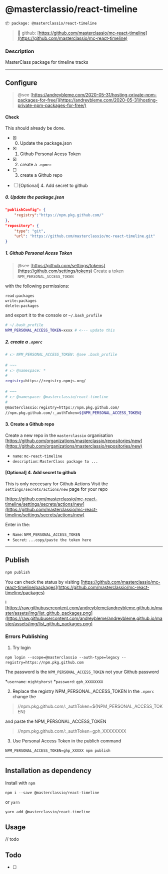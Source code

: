 # @masterclassio/react-timeline
```bash
📦 package: @masterclassio/react-timeline
```
> 👾 github: [https://github.com/masterclassio/mc-react-timeline](https://github.com/masterclassio/mc-react-timeline)

### Description
MasterClass package for timeline tracks

---
## Configure
> @see [https://andreybleme.com/2020-05-31/hosting-private-npm-packages-for-free/](https://andreybleme.com/2020-05-31/hosting-private-npm-packages-for-free/)

#### Check
This should already be done.
- [x] 0. Update the package.json
- [x] 1. Github Personal Acess Token 
- [x] 2. create a `.npmrc` 
- [ ] 3. create a Github repo
- [ ] [Optional] 4. Add secret to github


##### 0. Update the package.json
```json
"publishConfig": {
    "registry":"https://npm.pkg.github.com/"
},
"repository": {
    "type": "git",
    "url": "https://github.com/masterclassio/mc-react-timeline.git"
}
```



##### 1. Github Personal Acess Token 
> @see [https://github.com/settings/tokens](https://github.com/settings/tokens)
Create a token `NPM_PERSONAL_ACCESS_TOKEN`

with the following permissions: 
```
read:packages 
write:packages
delete:packages
```

and export it to the console or `~/.bash_profile`
```bash
# ~/.bash_profile
NPM_PERSONAL_ACCESS_TOKEN=xxxx # <--- update this
```



##### 2. create a `.npmrc` 
```bash
# 👉 NPM_PERSONAL_ACCESS_TOKEN: @see .bash_profile

# ~~~
# 👉 @namespace: *
#
registry=https://registry.npmjs.org/

# ~~~
# 👉 @namespace: @masterclassio/react-timeline
#
@masterclassio:registry=https://npm.pkg.github.com/
//npm.pkg.github.com/:_authToken=${NPM_PERSONAL_ACCESS_TOKEN}

```



#### 3. Create a Github repo
Create a new repo in the `masterclassio` organisation
 [https://github.com/organizations/masterclassio/repositories/new](https://github.com/organizations/masterclassio/repositories/new)

* `name`: `mc-react-timeline`
* `description`: `MasterClass package to ... `

#### [Optional] 4. Add secret to github
This is only neccesary for Github Actions
Visit the `settings/secrets/actions/new` page for your repo

[https://github.com/masterclassio/mc-react-timeline/settings/secrets/actions/new](https://github.com/masterclassio/mc-react-timeline/settings/secrets/actions/new)

Enter in the:
* `Name`: `NPM_PERSONAL_ACCESS_TOKEN`
* `Secret`: `...copy/paste the token here` 

---

## Publish
```bash
npm publish
```

You can check the status by visiting 
[https://github.com/masterclassio/mc-react-timeline/packages](https://github.com/masterclassio/mc-react-timeline/packages)

![https://raw.githubusercontent.com/andreybleme/andreybleme.github.io/master/assets/img/list_github_packages.png](https://raw.githubusercontent.com/andreybleme/andreybleme.github.io/master/assets/img/list_github_packages.png)

### Errors Publishing
1. Try login
```
npm login --scope=@masterclassio --auth-type=legacy --registry=https://npm.pkg.github.com
```

The password is the `NPM_PERSONAL_ACCESS_TOKEN` not your Github password

*`username`: `mightyhorst`
*`password`: `gph_XXXXXXXX`

2. Replace the registry NPM_PERSONAL_ACCESS_TOKEN
In the `.npmrc` change the 
> //npm.pkg.github.com/:_authToken=${NPM_PERSONAL_ACCESS_TOKEN}

and paste the NPM_PERSONAL_ACCESS_TOKEN
> //npm.pkg.github.com/:_authToken=gph_XXXXXXXX

3. Use Personal Access Token in the publich command
```
NPM_PERSONAL_ACCESS_TOKEN=ghp_XXXXX npm publish
```


---

## Installation as dependency
Install with `npm`
```
npm i --save @masterclassio/react-timeline
```

or `yarn`
```
yarn add @masterclassio/react-timeline
```
## Usage 
// todo 

## Todo
- [ ] 
